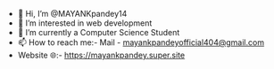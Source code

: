 - 👋 Hi, I’m @MAYANKpandey14
- 👀 I’m interested in web development
- 🌱 I’m currently a Computer Science Student
-  📫 How to reach me:- Mail - mayankpandeyofficial404@gmail.com
-  Website 🌐:- https://mayankpandey.super.site
<!---
MAYANKpandey14/MAYANKpandey14 is a ✨ special ✨ repository because its `README.md` (this file) appears on your GitHub profile.
You can click the Preview link to take a look at your changes.
--->

